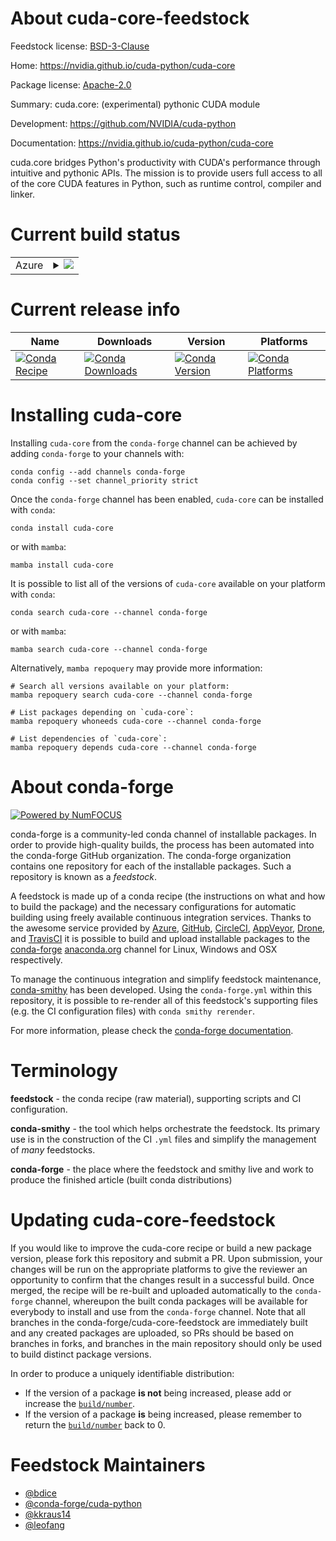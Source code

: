 About cuda-core-feedstock
=========================

Feedstock license: [BSD-3-Clause](https://github.com/conda-forge/cuda-core-feedstock/blob/main/LICENSE.txt)

Home: https://nvidia.github.io/cuda-python/cuda-core

Package license: [Apache-2.0](https://github.com/NVIDIA/cuda-python/blob/main/cuda_core/LICENSE)

Summary: cuda.core: (experimental) pythonic CUDA module

Development: https://github.com/NVIDIA/cuda-python

Documentation: https://nvidia.github.io/cuda-python/cuda-core

cuda.core bridges Python's productivity with CUDA's performance through intuitive and pythonic APIs.
The mission is to provide users full access to all of the core CUDA features in Python, such as
runtime control, compiler and linker.


Current build status
====================


<table>
    
  <tr>
    <td>Azure</td>
    <td>
      <details>
        <summary>
          <a href="https://dev.azure.com/conda-forge/feedstock-builds/_build/latest?definitionId=26664&branchName=main">
            <img src="https://dev.azure.com/conda-forge/feedstock-builds/_apis/build/status/cuda-core-feedstock?branchName=main">
          </a>
        </summary>
        <table>
          <thead><tr><th>Variant</th><th>Status</th></tr></thead>
          <tbody><tr>
              <td>linux_64_cuda_major_version12is_freethreadingfalsepython3.10.____cpython</td>
              <td>
                <a href="https://dev.azure.com/conda-forge/feedstock-builds/_build/latest?definitionId=26664&branchName=main">
                  <img src="https://dev.azure.com/conda-forge/feedstock-builds/_apis/build/status/cuda-core-feedstock?branchName=main&jobName=linux&configuration=linux%20linux_64_cuda_major_version12is_freethreadingfalsepython3.10.____cpython" alt="variant">
                </a>
              </td>
            </tr><tr>
              <td>linux_64_cuda_major_version12is_freethreadingfalsepython3.11.____cpython</td>
              <td>
                <a href="https://dev.azure.com/conda-forge/feedstock-builds/_build/latest?definitionId=26664&branchName=main">
                  <img src="https://dev.azure.com/conda-forge/feedstock-builds/_apis/build/status/cuda-core-feedstock?branchName=main&jobName=linux&configuration=linux%20linux_64_cuda_major_version12is_freethreadingfalsepython3.11.____cpython" alt="variant">
                </a>
              </td>
            </tr><tr>
              <td>linux_64_cuda_major_version12is_freethreadingfalsepython3.12.____cpython</td>
              <td>
                <a href="https://dev.azure.com/conda-forge/feedstock-builds/_build/latest?definitionId=26664&branchName=main">
                  <img src="https://dev.azure.com/conda-forge/feedstock-builds/_apis/build/status/cuda-core-feedstock?branchName=main&jobName=linux&configuration=linux%20linux_64_cuda_major_version12is_freethreadingfalsepython3.12.____cpython" alt="variant">
                </a>
              </td>
            </tr><tr>
              <td>linux_64_cuda_major_version12is_freethreadingfalsepython3.13.____cp313</td>
              <td>
                <a href="https://dev.azure.com/conda-forge/feedstock-builds/_build/latest?definitionId=26664&branchName=main">
                  <img src="https://dev.azure.com/conda-forge/feedstock-builds/_apis/build/status/cuda-core-feedstock?branchName=main&jobName=linux&configuration=linux%20linux_64_cuda_major_version12is_freethreadingfalsepython3.13.____cp313" alt="variant">
                </a>
              </td>
            </tr><tr>
              <td>linux_64_cuda_major_version12is_freethreadingfalsepython3.14.____cp314</td>
              <td>
                <a href="https://dev.azure.com/conda-forge/feedstock-builds/_build/latest?definitionId=26664&branchName=main">
                  <img src="https://dev.azure.com/conda-forge/feedstock-builds/_apis/build/status/cuda-core-feedstock?branchName=main&jobName=linux&configuration=linux%20linux_64_cuda_major_version12is_freethreadingfalsepython3.14.____cp314" alt="variant">
                </a>
              </td>
            </tr><tr>
              <td>linux_64_cuda_major_version12is_freethreadingfalsepython3.9.____cpython</td>
              <td>
                <a href="https://dev.azure.com/conda-forge/feedstock-builds/_build/latest?definitionId=26664&branchName=main">
                  <img src="https://dev.azure.com/conda-forge/feedstock-builds/_apis/build/status/cuda-core-feedstock?branchName=main&jobName=linux&configuration=linux%20linux_64_cuda_major_version12is_freethreadingfalsepython3.9.____cpython" alt="variant">
                </a>
              </td>
            </tr><tr>
              <td>linux_64_cuda_major_version12is_freethreadingtruepython3.13.____cp313t</td>
              <td>
                <a href="https://dev.azure.com/conda-forge/feedstock-builds/_build/latest?definitionId=26664&branchName=main">
                  <img src="https://dev.azure.com/conda-forge/feedstock-builds/_apis/build/status/cuda-core-feedstock?branchName=main&jobName=linux&configuration=linux%20linux_64_cuda_major_version12is_freethreadingtruepython3.13.____cp313t" alt="variant">
                </a>
              </td>
            </tr><tr>
              <td>linux_64_cuda_major_version12is_freethreadingtruepython3.14.____cp314t</td>
              <td>
                <a href="https://dev.azure.com/conda-forge/feedstock-builds/_build/latest?definitionId=26664&branchName=main">
                  <img src="https://dev.azure.com/conda-forge/feedstock-builds/_apis/build/status/cuda-core-feedstock?branchName=main&jobName=linux&configuration=linux%20linux_64_cuda_major_version12is_freethreadingtruepython3.14.____cp314t" alt="variant">
                </a>
              </td>
            </tr><tr>
              <td>linux_64_cuda_major_version13is_freethreadingfalsepython3.10.____cpython</td>
              <td>
                <a href="https://dev.azure.com/conda-forge/feedstock-builds/_build/latest?definitionId=26664&branchName=main">
                  <img src="https://dev.azure.com/conda-forge/feedstock-builds/_apis/build/status/cuda-core-feedstock?branchName=main&jobName=linux&configuration=linux%20linux_64_cuda_major_version13is_freethreadingfalsepython3.10.____cpython" alt="variant">
                </a>
              </td>
            </tr><tr>
              <td>linux_64_cuda_major_version13is_freethreadingfalsepython3.11.____cpython</td>
              <td>
                <a href="https://dev.azure.com/conda-forge/feedstock-builds/_build/latest?definitionId=26664&branchName=main">
                  <img src="https://dev.azure.com/conda-forge/feedstock-builds/_apis/build/status/cuda-core-feedstock?branchName=main&jobName=linux&configuration=linux%20linux_64_cuda_major_version13is_freethreadingfalsepython3.11.____cpython" alt="variant">
                </a>
              </td>
            </tr><tr>
              <td>linux_64_cuda_major_version13is_freethreadingfalsepython3.12.____cpython</td>
              <td>
                <a href="https://dev.azure.com/conda-forge/feedstock-builds/_build/latest?definitionId=26664&branchName=main">
                  <img src="https://dev.azure.com/conda-forge/feedstock-builds/_apis/build/status/cuda-core-feedstock?branchName=main&jobName=linux&configuration=linux%20linux_64_cuda_major_version13is_freethreadingfalsepython3.12.____cpython" alt="variant">
                </a>
              </td>
            </tr><tr>
              <td>linux_64_cuda_major_version13is_freethreadingfalsepython3.13.____cp313</td>
              <td>
                <a href="https://dev.azure.com/conda-forge/feedstock-builds/_build/latest?definitionId=26664&branchName=main">
                  <img src="https://dev.azure.com/conda-forge/feedstock-builds/_apis/build/status/cuda-core-feedstock?branchName=main&jobName=linux&configuration=linux%20linux_64_cuda_major_version13is_freethreadingfalsepython3.13.____cp313" alt="variant">
                </a>
              </td>
            </tr><tr>
              <td>linux_64_cuda_major_version13is_freethreadingfalsepython3.14.____cp314</td>
              <td>
                <a href="https://dev.azure.com/conda-forge/feedstock-builds/_build/latest?definitionId=26664&branchName=main">
                  <img src="https://dev.azure.com/conda-forge/feedstock-builds/_apis/build/status/cuda-core-feedstock?branchName=main&jobName=linux&configuration=linux%20linux_64_cuda_major_version13is_freethreadingfalsepython3.14.____cp314" alt="variant">
                </a>
              </td>
            </tr><tr>
              <td>linux_64_cuda_major_version13is_freethreadingfalsepython3.9.____cpython</td>
              <td>
                <a href="https://dev.azure.com/conda-forge/feedstock-builds/_build/latest?definitionId=26664&branchName=main">
                  <img src="https://dev.azure.com/conda-forge/feedstock-builds/_apis/build/status/cuda-core-feedstock?branchName=main&jobName=linux&configuration=linux%20linux_64_cuda_major_version13is_freethreadingfalsepython3.9.____cpython" alt="variant">
                </a>
              </td>
            </tr><tr>
              <td>linux_64_cuda_major_version13is_freethreadingtruepython3.13.____cp313t</td>
              <td>
                <a href="https://dev.azure.com/conda-forge/feedstock-builds/_build/latest?definitionId=26664&branchName=main">
                  <img src="https://dev.azure.com/conda-forge/feedstock-builds/_apis/build/status/cuda-core-feedstock?branchName=main&jobName=linux&configuration=linux%20linux_64_cuda_major_version13is_freethreadingtruepython3.13.____cp313t" alt="variant">
                </a>
              </td>
            </tr><tr>
              <td>linux_64_cuda_major_version13is_freethreadingtruepython3.14.____cp314t</td>
              <td>
                <a href="https://dev.azure.com/conda-forge/feedstock-builds/_build/latest?definitionId=26664&branchName=main">
                  <img src="https://dev.azure.com/conda-forge/feedstock-builds/_apis/build/status/cuda-core-feedstock?branchName=main&jobName=linux&configuration=linux%20linux_64_cuda_major_version13is_freethreadingtruepython3.14.____cp314t" alt="variant">
                </a>
              </td>
            </tr><tr>
              <td>linux_aarch64_cuda_major_version12is_freethreadingfalsepython3.10.____cpython</td>
              <td>
                <a href="https://dev.azure.com/conda-forge/feedstock-builds/_build/latest?definitionId=26664&branchName=main">
                  <img src="https://dev.azure.com/conda-forge/feedstock-builds/_apis/build/status/cuda-core-feedstock?branchName=main&jobName=linux&configuration=linux%20linux_aarch64_cuda_major_version12is_freethreadingfalsepython3.10.____cpython" alt="variant">
                </a>
              </td>
            </tr><tr>
              <td>linux_aarch64_cuda_major_version12is_freethreadingfalsepython3.11.____cpython</td>
              <td>
                <a href="https://dev.azure.com/conda-forge/feedstock-builds/_build/latest?definitionId=26664&branchName=main">
                  <img src="https://dev.azure.com/conda-forge/feedstock-builds/_apis/build/status/cuda-core-feedstock?branchName=main&jobName=linux&configuration=linux%20linux_aarch64_cuda_major_version12is_freethreadingfalsepython3.11.____cpython" alt="variant">
                </a>
              </td>
            </tr><tr>
              <td>linux_aarch64_cuda_major_version12is_freethreadingfalsepython3.12.____cpython</td>
              <td>
                <a href="https://dev.azure.com/conda-forge/feedstock-builds/_build/latest?definitionId=26664&branchName=main">
                  <img src="https://dev.azure.com/conda-forge/feedstock-builds/_apis/build/status/cuda-core-feedstock?branchName=main&jobName=linux&configuration=linux%20linux_aarch64_cuda_major_version12is_freethreadingfalsepython3.12.____cpython" alt="variant">
                </a>
              </td>
            </tr><tr>
              <td>linux_aarch64_cuda_major_version12is_freethreadingfalsepython3.13.____cp313</td>
              <td>
                <a href="https://dev.azure.com/conda-forge/feedstock-builds/_build/latest?definitionId=26664&branchName=main">
                  <img src="https://dev.azure.com/conda-forge/feedstock-builds/_apis/build/status/cuda-core-feedstock?branchName=main&jobName=linux&configuration=linux%20linux_aarch64_cuda_major_version12is_freethreadingfalsepython3.13.____cp313" alt="variant">
                </a>
              </td>
            </tr><tr>
              <td>linux_aarch64_cuda_major_version12is_freethreadingfalsepython3.14.____cp314</td>
              <td>
                <a href="https://dev.azure.com/conda-forge/feedstock-builds/_build/latest?definitionId=26664&branchName=main">
                  <img src="https://dev.azure.com/conda-forge/feedstock-builds/_apis/build/status/cuda-core-feedstock?branchName=main&jobName=linux&configuration=linux%20linux_aarch64_cuda_major_version12is_freethreadingfalsepython3.14.____cp314" alt="variant">
                </a>
              </td>
            </tr><tr>
              <td>linux_aarch64_cuda_major_version12is_freethreadingfalsepython3.9.____cpython</td>
              <td>
                <a href="https://dev.azure.com/conda-forge/feedstock-builds/_build/latest?definitionId=26664&branchName=main">
                  <img src="https://dev.azure.com/conda-forge/feedstock-builds/_apis/build/status/cuda-core-feedstock?branchName=main&jobName=linux&configuration=linux%20linux_aarch64_cuda_major_version12is_freethreadingfalsepython3.9.____cpython" alt="variant">
                </a>
              </td>
            </tr><tr>
              <td>linux_aarch64_cuda_major_version13is_freethreadingfalsepython3.10.____cpython</td>
              <td>
                <a href="https://dev.azure.com/conda-forge/feedstock-builds/_build/latest?definitionId=26664&branchName=main">
                  <img src="https://dev.azure.com/conda-forge/feedstock-builds/_apis/build/status/cuda-core-feedstock?branchName=main&jobName=linux&configuration=linux%20linux_aarch64_cuda_major_version13is_freethreadingfalsepython3.10.____cpython" alt="variant">
                </a>
              </td>
            </tr><tr>
              <td>linux_aarch64_cuda_major_version13is_freethreadingfalsepython3.11.____cpython</td>
              <td>
                <a href="https://dev.azure.com/conda-forge/feedstock-builds/_build/latest?definitionId=26664&branchName=main">
                  <img src="https://dev.azure.com/conda-forge/feedstock-builds/_apis/build/status/cuda-core-feedstock?branchName=main&jobName=linux&configuration=linux%20linux_aarch64_cuda_major_version13is_freethreadingfalsepython3.11.____cpython" alt="variant">
                </a>
              </td>
            </tr><tr>
              <td>linux_aarch64_cuda_major_version13is_freethreadingfalsepython3.12.____cpython</td>
              <td>
                <a href="https://dev.azure.com/conda-forge/feedstock-builds/_build/latest?definitionId=26664&branchName=main">
                  <img src="https://dev.azure.com/conda-forge/feedstock-builds/_apis/build/status/cuda-core-feedstock?branchName=main&jobName=linux&configuration=linux%20linux_aarch64_cuda_major_version13is_freethreadingfalsepython3.12.____cpython" alt="variant">
                </a>
              </td>
            </tr><tr>
              <td>linux_aarch64_cuda_major_version13is_freethreadingfalsepython3.13.____cp313</td>
              <td>
                <a href="https://dev.azure.com/conda-forge/feedstock-builds/_build/latest?definitionId=26664&branchName=main">
                  <img src="https://dev.azure.com/conda-forge/feedstock-builds/_apis/build/status/cuda-core-feedstock?branchName=main&jobName=linux&configuration=linux%20linux_aarch64_cuda_major_version13is_freethreadingfalsepython3.13.____cp313" alt="variant">
                </a>
              </td>
            </tr><tr>
              <td>linux_aarch64_cuda_major_version13is_freethreadingfalsepython3.14.____cp314</td>
              <td>
                <a href="https://dev.azure.com/conda-forge/feedstock-builds/_build/latest?definitionId=26664&branchName=main">
                  <img src="https://dev.azure.com/conda-forge/feedstock-builds/_apis/build/status/cuda-core-feedstock?branchName=main&jobName=linux&configuration=linux%20linux_aarch64_cuda_major_version13is_freethreadingfalsepython3.14.____cp314" alt="variant">
                </a>
              </td>
            </tr><tr>
              <td>linux_aarch64_cuda_major_version13is_freethreadingfalsepython3.9.____cpython</td>
              <td>
                <a href="https://dev.azure.com/conda-forge/feedstock-builds/_build/latest?definitionId=26664&branchName=main">
                  <img src="https://dev.azure.com/conda-forge/feedstock-builds/_apis/build/status/cuda-core-feedstock?branchName=main&jobName=linux&configuration=linux%20linux_aarch64_cuda_major_version13is_freethreadingfalsepython3.9.____cpython" alt="variant">
                </a>
              </td>
            </tr><tr>
              <td>win_64_cuda_major_version12is_freethreadingfalsepython3.10.____cpython</td>
              <td>
                <a href="https://dev.azure.com/conda-forge/feedstock-builds/_build/latest?definitionId=26664&branchName=main">
                  <img src="https://dev.azure.com/conda-forge/feedstock-builds/_apis/build/status/cuda-core-feedstock?branchName=main&jobName=win&configuration=win%20win_64_cuda_major_version12is_freethreadingfalsepython3.10.____cpython" alt="variant">
                </a>
              </td>
            </tr><tr>
              <td>win_64_cuda_major_version12is_freethreadingfalsepython3.11.____cpython</td>
              <td>
                <a href="https://dev.azure.com/conda-forge/feedstock-builds/_build/latest?definitionId=26664&branchName=main">
                  <img src="https://dev.azure.com/conda-forge/feedstock-builds/_apis/build/status/cuda-core-feedstock?branchName=main&jobName=win&configuration=win%20win_64_cuda_major_version12is_freethreadingfalsepython3.11.____cpython" alt="variant">
                </a>
              </td>
            </tr><tr>
              <td>win_64_cuda_major_version12is_freethreadingfalsepython3.12.____cpython</td>
              <td>
                <a href="https://dev.azure.com/conda-forge/feedstock-builds/_build/latest?definitionId=26664&branchName=main">
                  <img src="https://dev.azure.com/conda-forge/feedstock-builds/_apis/build/status/cuda-core-feedstock?branchName=main&jobName=win&configuration=win%20win_64_cuda_major_version12is_freethreadingfalsepython3.12.____cpython" alt="variant">
                </a>
              </td>
            </tr><tr>
              <td>win_64_cuda_major_version12is_freethreadingfalsepython3.13.____cp313</td>
              <td>
                <a href="https://dev.azure.com/conda-forge/feedstock-builds/_build/latest?definitionId=26664&branchName=main">
                  <img src="https://dev.azure.com/conda-forge/feedstock-builds/_apis/build/status/cuda-core-feedstock?branchName=main&jobName=win&configuration=win%20win_64_cuda_major_version12is_freethreadingfalsepython3.13.____cp313" alt="variant">
                </a>
              </td>
            </tr><tr>
              <td>win_64_cuda_major_version12is_freethreadingfalsepython3.14.____cp314</td>
              <td>
                <a href="https://dev.azure.com/conda-forge/feedstock-builds/_build/latest?definitionId=26664&branchName=main">
                  <img src="https://dev.azure.com/conda-forge/feedstock-builds/_apis/build/status/cuda-core-feedstock?branchName=main&jobName=win&configuration=win%20win_64_cuda_major_version12is_freethreadingfalsepython3.14.____cp314" alt="variant">
                </a>
              </td>
            </tr><tr>
              <td>win_64_cuda_major_version12is_freethreadingfalsepython3.9.____cpython</td>
              <td>
                <a href="https://dev.azure.com/conda-forge/feedstock-builds/_build/latest?definitionId=26664&branchName=main">
                  <img src="https://dev.azure.com/conda-forge/feedstock-builds/_apis/build/status/cuda-core-feedstock?branchName=main&jobName=win&configuration=win%20win_64_cuda_major_version12is_freethreadingfalsepython3.9.____cpython" alt="variant">
                </a>
              </td>
            </tr><tr>
              <td>win_64_cuda_major_version12is_freethreadingtruepython3.13.____cp313t</td>
              <td>
                <a href="https://dev.azure.com/conda-forge/feedstock-builds/_build/latest?definitionId=26664&branchName=main">
                  <img src="https://dev.azure.com/conda-forge/feedstock-builds/_apis/build/status/cuda-core-feedstock?branchName=main&jobName=win&configuration=win%20win_64_cuda_major_version12is_freethreadingtruepython3.13.____cp313t" alt="variant">
                </a>
              </td>
            </tr><tr>
              <td>win_64_cuda_major_version12is_freethreadingtruepython3.14.____cp314t</td>
              <td>
                <a href="https://dev.azure.com/conda-forge/feedstock-builds/_build/latest?definitionId=26664&branchName=main">
                  <img src="https://dev.azure.com/conda-forge/feedstock-builds/_apis/build/status/cuda-core-feedstock?branchName=main&jobName=win&configuration=win%20win_64_cuda_major_version12is_freethreadingtruepython3.14.____cp314t" alt="variant">
                </a>
              </td>
            </tr><tr>
              <td>win_64_cuda_major_version13is_freethreadingfalsepython3.10.____cpython</td>
              <td>
                <a href="https://dev.azure.com/conda-forge/feedstock-builds/_build/latest?definitionId=26664&branchName=main">
                  <img src="https://dev.azure.com/conda-forge/feedstock-builds/_apis/build/status/cuda-core-feedstock?branchName=main&jobName=win&configuration=win%20win_64_cuda_major_version13is_freethreadingfalsepython3.10.____cpython" alt="variant">
                </a>
              </td>
            </tr><tr>
              <td>win_64_cuda_major_version13is_freethreadingfalsepython3.11.____cpython</td>
              <td>
                <a href="https://dev.azure.com/conda-forge/feedstock-builds/_build/latest?definitionId=26664&branchName=main">
                  <img src="https://dev.azure.com/conda-forge/feedstock-builds/_apis/build/status/cuda-core-feedstock?branchName=main&jobName=win&configuration=win%20win_64_cuda_major_version13is_freethreadingfalsepython3.11.____cpython" alt="variant">
                </a>
              </td>
            </tr><tr>
              <td>win_64_cuda_major_version13is_freethreadingfalsepython3.12.____cpython</td>
              <td>
                <a href="https://dev.azure.com/conda-forge/feedstock-builds/_build/latest?definitionId=26664&branchName=main">
                  <img src="https://dev.azure.com/conda-forge/feedstock-builds/_apis/build/status/cuda-core-feedstock?branchName=main&jobName=win&configuration=win%20win_64_cuda_major_version13is_freethreadingfalsepython3.12.____cpython" alt="variant">
                </a>
              </td>
            </tr><tr>
              <td>win_64_cuda_major_version13is_freethreadingfalsepython3.13.____cp313</td>
              <td>
                <a href="https://dev.azure.com/conda-forge/feedstock-builds/_build/latest?definitionId=26664&branchName=main">
                  <img src="https://dev.azure.com/conda-forge/feedstock-builds/_apis/build/status/cuda-core-feedstock?branchName=main&jobName=win&configuration=win%20win_64_cuda_major_version13is_freethreadingfalsepython3.13.____cp313" alt="variant">
                </a>
              </td>
            </tr><tr>
              <td>win_64_cuda_major_version13is_freethreadingfalsepython3.14.____cp314</td>
              <td>
                <a href="https://dev.azure.com/conda-forge/feedstock-builds/_build/latest?definitionId=26664&branchName=main">
                  <img src="https://dev.azure.com/conda-forge/feedstock-builds/_apis/build/status/cuda-core-feedstock?branchName=main&jobName=win&configuration=win%20win_64_cuda_major_version13is_freethreadingfalsepython3.14.____cp314" alt="variant">
                </a>
              </td>
            </tr><tr>
              <td>win_64_cuda_major_version13is_freethreadingfalsepython3.9.____cpython</td>
              <td>
                <a href="https://dev.azure.com/conda-forge/feedstock-builds/_build/latest?definitionId=26664&branchName=main">
                  <img src="https://dev.azure.com/conda-forge/feedstock-builds/_apis/build/status/cuda-core-feedstock?branchName=main&jobName=win&configuration=win%20win_64_cuda_major_version13is_freethreadingfalsepython3.9.____cpython" alt="variant">
                </a>
              </td>
            </tr><tr>
              <td>win_64_cuda_major_version13is_freethreadingtruepython3.13.____cp313t</td>
              <td>
                <a href="https://dev.azure.com/conda-forge/feedstock-builds/_build/latest?definitionId=26664&branchName=main">
                  <img src="https://dev.azure.com/conda-forge/feedstock-builds/_apis/build/status/cuda-core-feedstock?branchName=main&jobName=win&configuration=win%20win_64_cuda_major_version13is_freethreadingtruepython3.13.____cp313t" alt="variant">
                </a>
              </td>
            </tr><tr>
              <td>win_64_cuda_major_version13is_freethreadingtruepython3.14.____cp314t</td>
              <td>
                <a href="https://dev.azure.com/conda-forge/feedstock-builds/_build/latest?definitionId=26664&branchName=main">
                  <img src="https://dev.azure.com/conda-forge/feedstock-builds/_apis/build/status/cuda-core-feedstock?branchName=main&jobName=win&configuration=win%20win_64_cuda_major_version13is_freethreadingtruepython3.14.____cp314t" alt="variant">
                </a>
              </td>
            </tr>
          </tbody>
        </table>
      </details>
    </td>
  </tr>
</table>

Current release info
====================

| Name | Downloads | Version | Platforms |
| --- | --- | --- | --- |
| [![Conda Recipe](https://img.shields.io/badge/recipe-cuda--core-green.svg)](https://anaconda.org/conda-forge/cuda-core) | [![Conda Downloads](https://img.shields.io/conda/dn/conda-forge/cuda-core.svg)](https://anaconda.org/conda-forge/cuda-core) | [![Conda Version](https://img.shields.io/conda/vn/conda-forge/cuda-core.svg)](https://anaconda.org/conda-forge/cuda-core) | [![Conda Platforms](https://img.shields.io/conda/pn/conda-forge/cuda-core.svg)](https://anaconda.org/conda-forge/cuda-core) |

Installing cuda-core
====================

Installing `cuda-core` from the `conda-forge` channel can be achieved by adding `conda-forge` to your channels with:

```
conda config --add channels conda-forge
conda config --set channel_priority strict
```

Once the `conda-forge` channel has been enabled, `cuda-core` can be installed with `conda`:

```
conda install cuda-core
```

or with `mamba`:

```
mamba install cuda-core
```

It is possible to list all of the versions of `cuda-core` available on your platform with `conda`:

```
conda search cuda-core --channel conda-forge
```

or with `mamba`:

```
mamba search cuda-core --channel conda-forge
```

Alternatively, `mamba repoquery` may provide more information:

```
# Search all versions available on your platform:
mamba repoquery search cuda-core --channel conda-forge

# List packages depending on `cuda-core`:
mamba repoquery whoneeds cuda-core --channel conda-forge

# List dependencies of `cuda-core`:
mamba repoquery depends cuda-core --channel conda-forge
```


About conda-forge
=================

[![Powered by
NumFOCUS](https://img.shields.io/badge/powered%20by-NumFOCUS-orange.svg?style=flat&colorA=E1523D&colorB=007D8A)](https://numfocus.org)

conda-forge is a community-led conda channel of installable packages.
In order to provide high-quality builds, the process has been automated into the
conda-forge GitHub organization. The conda-forge organization contains one repository
for each of the installable packages. Such a repository is known as a *feedstock*.

A feedstock is made up of a conda recipe (the instructions on what and how to build
the package) and the necessary configurations for automatic building using freely
available continuous integration services. Thanks to the awesome service provided by
[Azure](https://azure.microsoft.com/en-us/services/devops/), [GitHub](https://github.com/),
[CircleCI](https://circleci.com/), [AppVeyor](https://www.appveyor.com/),
[Drone](https://cloud.drone.io/welcome), and [TravisCI](https://travis-ci.com/)
it is possible to build and upload installable packages to the
[conda-forge](https://anaconda.org/conda-forge) [anaconda.org](https://anaconda.org/)
channel for Linux, Windows and OSX respectively.

To manage the continuous integration and simplify feedstock maintenance,
[conda-smithy](https://github.com/conda-forge/conda-smithy) has been developed.
Using the ``conda-forge.yml`` within this repository, it is possible to re-render all of
this feedstock's supporting files (e.g. the CI configuration files) with ``conda smithy rerender``.

For more information, please check the [conda-forge documentation](https://conda-forge.org/docs/).

Terminology
===========

**feedstock** - the conda recipe (raw material), supporting scripts and CI configuration.

**conda-smithy** - the tool which helps orchestrate the feedstock.
                   Its primary use is in the construction of the CI ``.yml`` files
                   and simplify the management of *many* feedstocks.

**conda-forge** - the place where the feedstock and smithy live and work to
                  produce the finished article (built conda distributions)


Updating cuda-core-feedstock
============================

If you would like to improve the cuda-core recipe or build a new
package version, please fork this repository and submit a PR. Upon submission,
your changes will be run on the appropriate platforms to give the reviewer an
opportunity to confirm that the changes result in a successful build. Once
merged, the recipe will be re-built and uploaded automatically to the
`conda-forge` channel, whereupon the built conda packages will be available for
everybody to install and use from the `conda-forge` channel.
Note that all branches in the conda-forge/cuda-core-feedstock are
immediately built and any created packages are uploaded, so PRs should be based
on branches in forks, and branches in the main repository should only be used to
build distinct package versions.

In order to produce a uniquely identifiable distribution:
 * If the version of a package **is not** being increased, please add or increase
   the [``build/number``](https://docs.conda.io/projects/conda-build/en/latest/resources/define-metadata.html#build-number-and-string).
 * If the version of a package **is** being increased, please remember to return
   the [``build/number``](https://docs.conda.io/projects/conda-build/en/latest/resources/define-metadata.html#build-number-and-string)
   back to 0.

Feedstock Maintainers
=====================

* [@bdice](https://github.com/bdice/)
* [@conda-forge/cuda-python](https://github.com/orgs/conda-forge/teams/cuda-python/)
* [@kkraus14](https://github.com/kkraus14/)
* [@leofang](https://github.com/leofang/)

